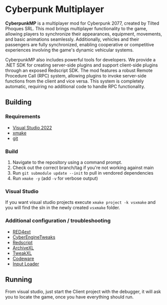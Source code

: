# Cyberpunk Multiplayer

**CyberpunkMP** is a multiplayer mod for Cyberpunk 2077, created by Tilted Phoques SRL. This mod brings multiplayer functionality to the game, allowing players to synchronize their appearances, equipment, movements, and basic animations seamlessly. Additionally, vehicles and their passengers are fully synchronized, enabling cooperative or competitive experiences involving the game's dynamic vehicular systems.

CyberpunkMP also includes powerful tools for developers. We provide a .NET SDK for creating server-side plugins and support client-side plugins through an exposed Redscript SDK. The mod features a robust Remote Procedure Call (RPC) system, allowing plugins to invoke server-side functions from the client and vice versa. This system is completely automatic, requiring no additional code to handle RPC functionality.

## Building

### Requirements
- [Visual Studio 2022](https://visualstudio.microsoft.com/downloads/)
- [xmake](https://github.com/xmake-io/xmake/releases)
- [git](https://git-scm.com/downloads)

### Build
1. Navigate to the repository using a command prompt.
2. Check out the correct branch/tag if you're not working against main
3. Run `git submodule update --init` to pull in vendored dependencies
4. Run `xmake -y` (add `-v` for verbose output)

### Visual Studio

If you want visual studio projects execute `xmake project -k vsxmake` and you will find the sln in the newly created `vsxmake` folder.

### Additional configuration / troubleshooting

- [RED4ext](https://github.com/WopsS/RED4ext/releases)
- [CyberEngineTweaks](https://github.com/maximegmd/CyberEngineTweaks/releases)
- [Redscript](https://github.com/jac3km4/redscript/releases/)
- [ArchiveXL](https://github.com/psiberx/cp2077-archive-xl/releases/)
- [TweakXL](https://github.com/psiberx/cp2077-tweak-xl/releases/)
- [Codeware](https://github.com/psiberx/cp2077-codeware/releases/)
- [Input Loader](https://github.com/jackhumbert/cyberpunk2077-input-loader/releases)

## Running

From visual studio, just start the Client project with the debugger, it will ask you to locate the game, once you have everything should run.
